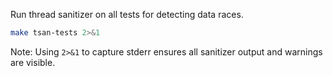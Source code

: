 Run thread sanitizer on all tests for detecting data races.

```bash
make tsan-tests 2>&1
```

Note: Using `2>&1` to capture stderr ensures all sanitizer output and warnings are visible.